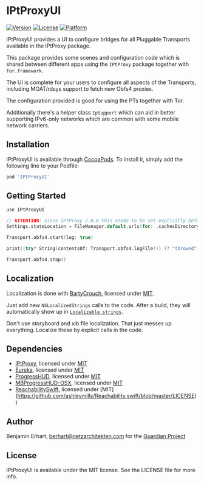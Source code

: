 # IPtProxyUI

[![Version](https://img.shields.io/cocoapods/v/IPtProxyUI.svg?style=flat)](https://cocoapods.org/pods/IPtProxyUI)
[![License](https://img.shields.io/cocoapods/l/IPtProxyUI.svg?style=flat)](https://cocoapods.org/pods/IPtProxyUI)
[![Platform](https://img.shields.io/cocoapods/p/IPtProxyUI.svg?style=flat)](https://cocoapods.org/pods/IPtProxyUI)

IPtProxyUI provides a UI to configure bridges for all Pluggable Transports available in the IPtProxy package.

This package provides some scenes and configuration code which is shared between
different apps using the `IPtProxy` package together with `Tor.framework`.

The UI is complete for your users to configure all aspects of the Transports,
including MOAT/rdsys support to fetch new Obfs4 proxies.

The configuration provided is good for using the PTs together with Tor.

Additionally there's a helper class `IpSupport` which can aid in better supporting
IPv6-only networks which are common with some mobile network carriers.


## Installation

IPtProxyUI is available through [CocoaPods](https://cocoapods.org). To install
it, simply add the following line to your Podfile:

```ruby
pod 'IPtProxyUI'
```

## Getting Started

```swift
use IPtProxyUI

// ATTENTION: Since IPtProxy 2.0.0 this needs to be set explicitly before starting a transport!
Settings.stateLocation = FileManager.default.urls(for: .cachesDirectory, in: .userDomainMask).first!.appendingPathComponent("pt_state")

Transport.obfs4.start(log: true)

print((try? String(contentsOf: Transport.obfs4.logFile!)) ?? "throwed")

Transport.obfs4.stop()
```


## Localization

Localization is done with [BartyCrouch](https://github.com/Flinesoft/BartyCrouch),
licensed under [MIT](https://github.com/Flinesoft/BartyCrouch/blob/main/LICENSE).

Just add new `NSLocalizedStrings` calls to the code. After a build, they will 
automatically show up in [`Localizable.strings`](IPtProxyUI/Assets/en.lproj/Localizable.strings).

Don't use storyboard and xib file localization. That just messes up everything.
Localize these by explicit calls in the code.


## Dependencies

- [IPtProxy](https://github.com/tladesignz/IPtProxy), licensed under [MIT](https://github.com/tladesignz/IPtProxy/blob/master/LICENSE)
- [Eureka](https://github.com/xmartlabs/Eureka), licensed under [MIT](https://github.com/xmartlabs/Eureka/blob/master/LICENSE)
- [ProgressHUD](https://github.com/relatedcode/ProgressHUD), licensed under [MIT](https://github.com/relatedcode/ProgressHUD/blob/master/LICENSE)
- [MBProgressHUD-OSX](https://github.com/Foxnolds/MBProgressHUD-OSX), licensed under [MIT](https://github.com/Foxnolds/MBProgressHUD-OSX/blob/master/LICENSE)
- [ReachabilitySwift](https://github.com/ashleymills/Reachability.swift), licensed under [MIT] (https://github.com/ashleymills/Reachability.swift/blob/master/LICENSE))

## Author

Benjamin Erhart, berhart@netzarchitekten.com
for the [Guardian Project](https://guardianproject.info)

## License

IPtProxyUI is available under the MIT license. See the LICENSE file for more info.
